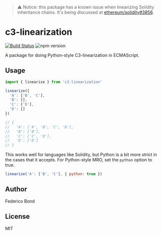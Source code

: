 > ️️️️️⚠️ Notice: this package has a known issue when linearizing Solidity inheritance chains. It's being discussed at [ethereum/solidity#3856](https://github.com/ethereum/solidity/issues/3856).

c3-linearization
================

[![Build Status](https://travis-ci.org/federicobond/c3-linearization.svg?branch=master)](https://travis-ci.org/federicobond/c3-linearization)
![npm version](https://img.shields.io/npm/v/c3-linearization.svg)

A package for doing Python-style C3-linearization in ECMAScript.

## Usage

```javascript
import { linearize } from 'c3-linearization'

linearize({
  'A': ['B', 'C'],
  'B': [],
  'C': ['D'],
  'D': []
})

// {
//   'A': ['A', 'B', 'C', 'D'],
//   'B': ['B'],
//   'C': ['C', 'D'],
//   'D': ['D']
// }
```

This works well for languages like Solidity, but Python is a bit more strict
in the cases that it accepts. For Python-style MRO, set the `python` option to
true.

```javascript
linearize('A': ['B', 'C'], { python: true })
```

## Author

Federico Bond

## License

MIT
